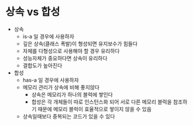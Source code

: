 # 상속 vs 합성

* 상속
  * is-a 일 경우에 사용하자
  * 깊은 상속(클래스  폭발)이 형성되면 유지보수가 힘들다
  * 자체를 다형성으로 사용해야 할 경우 유리하다
  * 성능자체가 중요하다면 상속이 유리하다
  * 결합도가 높아진다
* 합성
  * has-a 일 경우에 사용하자
  * 메모리 관리가 상속에 비해 좋지않다
    * 상속은 메모리가 하나의 블럭에 쌓인다
    * 합성은 각 개체들이 따로 인스턴스화 되어 서로 다른 메모리 블럭을 참조하기 때문에 메모리 블럭이 효율적으로 쌓이지 않을 수 있음
  * 상속일때보다 중복되는 코드가 있을 수 있다
